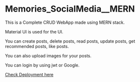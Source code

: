 ﻿# Memories_SocialMedia__MERN

This is a Complete CRUD WebApp made using MERN stack.

Material UI is used for the UI.

You can create posts, delete posts, read posts, update posts, get recommended posts, like posts.

You can also upload images for your posts.

You can login by using jwt or Google. 

[Check Deployment here](https://gaven-memories-social-media-mern.vercel.app/ )
